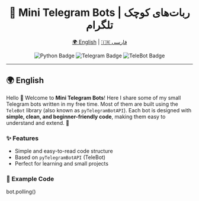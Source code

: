 <h1 align="center">🤖 Mini Telegram Bots | ربات‌های کوچک تلگرام</h1>

<p align="center">
  <a href="#english">🌍 English</a> | <a href="#فارسی">🇮🇷 فارسی</a>
</p>

<p align="center">
  <img src="https://img.shields.io/badge/Python-3.x-blue?logo=python" alt="Python Badge"/>
  <img src="https://img.shields.io/badge/Telegram-Bots-blue?logo=telegram" alt="Telegram Badge"/>
  <img src="https://img.shields.io/badge/Library-TeleBot-green" alt="TeleBot Badge"/>
</p>

<hr/>

<h2 id="english">🌍 English</h2>
<p>
  Hello 👋  
  Welcome to <b>Mini Telegram Bots</b>!  
  Here I share some of my small Telegram bots written in my free time.  
  Most of them are built using the <code>TeleBot</code> library (also known as <code>pyTelegramBotAPI</code>).  
  Each bot is designed with <b>simple, clean, and beginner-friendly code</b>, making them easy to understand and extend. 🚀  
</p>

<h3>✨ Features</h3>
<ul>
  <li>Simple and easy-to-read code structure</li>
  <li>Based on <code>pyTelegramBotAPI</code> (TeleBot)</li>
  <li>Perfect for learning and small projects</li>
</ul>

<h3>📂 Example Code</h3>


bot.polling()
